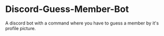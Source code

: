 # Discord-Guess-Member-Bot
A discord bot with a command where you have to guess a member by it's profile picture.
